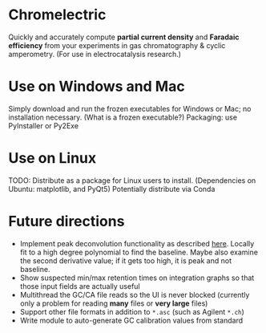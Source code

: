 # Chromelectric

Quickly and accurately compute **partial current density** and **Faradaic efficiency** from your experiments in gas chromatography & cyclic amperometry. (For use in electrocatalysis research.)

# Use on Windows and Mac

Simply download and run the frozen executables for Windows or Mac; no installation necessary. (What is a frozen executable?) Packaging: use PyInstaller or Py2Exe

# Use on Linux

TODO: Distribute as a package for Linux users to install. (Dependencies on Ubuntu: matplotlib, and PyQt5) Potentially distribute via Conda

# Future directions

- Implement peak deconvolution functionality as described [here](http://www.emilygraceripka.com/blog/16). Locally fit to a high degree polynomial to find the baseline. Maybe also examine the second derivative value; if it gets too high, it is peak and not baseline.
- Show suspected min/max retention times on integration graphs so that those input fields are actually useful
- Multithread the GC/CA file reads so the UI is never blocked (currently only a problem for reading **many** files or **very large** files)
- Support other file formats in addition to `*.asc` (such as Agilent `*.ch`)
- Write module to auto-generate GC calibration values from standard
